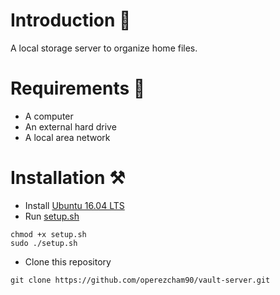 # Introduction 📖
A local storage server to organize home files.

# Requirements 📃
* A computer
* An external hard drive
* A local area network

# Installation ⚒
* Install [Ubuntu 16.04 LTS](https://releases.ubuntu.com/16.04/)
* Run [setup.sh](https://github.com/operezcham90/vault-server/blob/master/setup.sh)
```
chmod +x setup.sh
sudo ./setup.sh
```
* Clone this repository
```
git clone https://github.com/operezcham90/vault-server.git
```